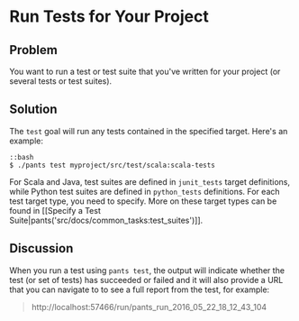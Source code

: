 # Run Tests for Your Project

## Problem

You want to run a test or test suite that you've written for your project (or several tests or test suites).

## Solution

The `test` goal will run any tests contained in the specified target. Here's an example:

    ::bash
    $ ./pants test myproject/src/test/scala:scala-tests

For Scala and Java, test suites are defined in `junit_tests` target definitions, while Python test suites are defined in `python_tests` definitions. For each test target type, you need to specify. More on these target types can be found in [[Specify a Test Suite|pants('src/docs/common_tasks:test_suites')]].

## Discussion

When you run a test using `pants test`, the output will indicate whether the test (or set of tests) has succeeded or failed and it will also provide a URL that you can navigate to to see a full report from the test, for example:

> http://localhost:57466/run/pants_run_2016_05_22_18_12_43_104
